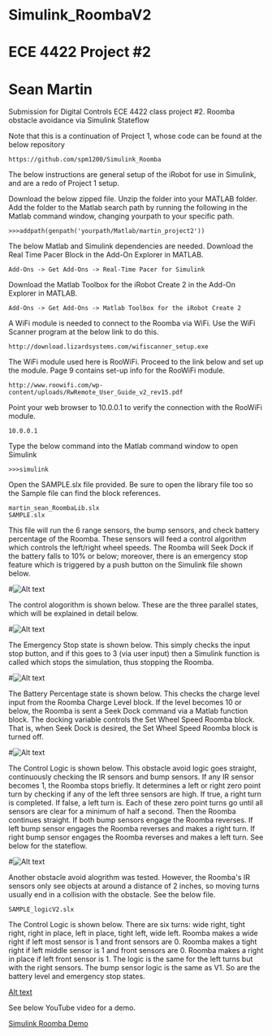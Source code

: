 # Simulink_RoombaV2
# ECE 4422 Project #2
# Sean Martin 
Submission for Digital Controls ECE 4422 class project #2. Roomba obstacle avoidance via Simulink Stateflow

Note that this is a continuation of Project 1, whose code can be found at the below repository
```
https://github.com/spm1200/Simulink_Roomba
```
The below instructions are general setup of the iRobot for use in Simulink, and are a redo of Project 1 setup.

Download the below zipped file. Unzip the folder into 
your MATLAB folder. Add the folder to the Matlab search path by running
the following in the Matlab command window, changing
yourpath to your specific path.
```
>>>addpath(genpath('yourpath/Matlab/martin_project2'))
```
The below Matlab and Simulink dependencies are needed.
Download the Real Time Pacer Block in the Add-On
Explorer in MATLAB.
```
Add-Ons -> Get Add-Ons -> Real-Time Pacer for Simulink
```
Download the Matlab Toolbox for the iRobot Create 2 in the Add-On 
Explorer in MATLAB. 
```
Add-Ons -> Get Add-Ons -> Matlab Toolbox for the iRobot Create 2
```
A WiFi module is needed to connect to the Roomba via WiFi.
Use the WiFi Scanner program at the below link to do this.
```
http://download.lizardsystems.com/wifiscanner_setup.exe
```
The WiFi module used here is RooWiFi. Proceed to the link 
below and set up the module. Page 9 contains set-up info for the 
RooWiFi module. 
```
http://www.roowifi.com/wp-content/uploads/RwRemote_User_Guide_v2_rev15.pdf
```
Point your web browser to 10.0.0.1 to verify the connection with
the RooWiFi module.
```
10.0.0.1
```
Type the below command into the Matlab command window to open
Simulink
```
>>>simulink
```
Open the SAMPLE.slx file provided. Be sure to open the library file too 
so the Sample file can find the block references.
```
martin_sean_RoombaLib.slx
SAMPLE.slx
```
This file will run the 6 range sensors, the bump sensors, and
check battery percentage of the Roomba. These sensors will feed a control
algorithm which controls the left/right wheel speeds. The Roomba will Seek Dock
if the battery falls to 10% or below; moreover, there is an emergency stop feature
which is triggered by a push button on the Simulink file shown below. 

#![Alt text](relative/path/to/img.jpg?raw=true "Title")

The control alogorithm is shown below. These are the three parallel states, which will be explained in 
detail below.

#![Alt text](relative/path/to/img.jpg?raw=true "Title")

The Emergency Stop state is shown below. This simply checks the input stop button, and if this goes to 3
(via user input) then a Simulink function is called which stops the simulation, thus stopping the Roomba.

#![Alt text](relative/path/to/img.jpg?raw=true "Title")

The Battery Percentage state is shown below. This checks the charge level input from the Roomba Charge Level 
block. If the level becomes 10 or below, the Roomba is sent a Seek Dock command via a Matlab function block. The docking variable 
controls the Set Wheel Speed Roomba block. That is, when Seek Dock is desired, the Set Wheel Speed Roomba block is turned off.

#![Alt text](relative/path/to/img.jpg?raw=true "Title")

The Control Logic is shown below. This obstacle avoid logic goes straight, continuously checking the IR sensors and 
bump sensors. If any IR sensor becomes 1, the Roomba stops briefly. It determines a left or right zero point turn by 
checking if any of the left three sensors are high. If true, a right turn is completed. If false, a left turn is. Each of these 
zero point turns go until all sensors are clear for a minimum of half a second. Then the Roomba continues straight. If both bump sensors
engage the Roomba reverses. If left bump sensor engages the Roomba reverses and makes a right turn. If right bump sensor engages the
Roomba reverses and makes a left turn. See below for the stateflow.

#![Alt text](relative/path/to/img.jpg?raw=true "Title")

Another obstacle avoid alogrithm was tested. However, the Roomba's IR sensors only see objects at around a distance of 2 inches,
so moving turns usually end in a collision with the obstacle. See the below file.
```
SAMPLE_logicV2.slx
```
The Control Logic is shown below. There are six turns: wide right, tight right, right in place, left in 
place, tight left, wide left. Roomba makes a wide right if left most sensor is 1 and front sensors are 0. Roomba makes a tight right if 
left middle sensor is 1 and front sensors are 0. Roomba makes a right in place if left front sensor is 1. The logic is the same for the 
left turns but with the right sensors. The bump sensor logic is the same as V1. So are the battery level and emergency stop states.

[Alt text](martin_project2/images/obstacle_avoidV2.png)

See below YouTube video for a demo.

[Simulink Roomba Demo](https://www.youtube.com/watch?v=wu4hABgC39g)
